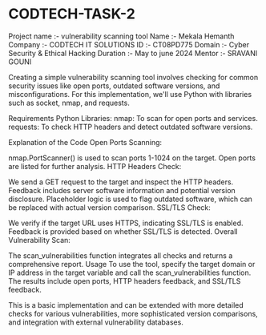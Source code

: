 # CODTECH-TASK-2

Project name :- vulnerability scanning tool
Name :- Mekala Hemanth
Company :- CODTECH IT SOLUTIONS 
ID :- CT08PD775 Domain :- Cyber Security & Ethical Hacking
Duration :- May to june 2024 
Mentor :- SRAVANI GOUNI

Creating a simple vulnerability scanning tool involves checking for common security issues like open ports, outdated software versions, and misconfigurations. For this implementation, we'll use Python with libraries such as socket, nmap, and requests.

Requirements
Python Libraries:
nmap: To scan for open ports and services.
requests: To check HTTP headers and detect outdated software versions.

Explanation of the Code
Open Ports Scanning:

nmap.PortScanner() is used to scan ports 1-1024 on the target.
Open ports are listed for further analysis.
HTTP Headers Check:

We send a GET request to the target and inspect the HTTP headers.
Feedback includes server software information and potential version disclosure.
Placeholder logic is used to flag outdated software, which can be replaced with actual version comparison.
SSL/TLS Check:

We verify if the target URL uses HTTPS, indicating SSL/TLS is enabled.
Feedback is provided based on whether SSL/TLS is detected.
Overall Vulnerability Scan:

The scan_vulnerabilities function integrates all checks and returns a comprehensive report.
Usage
To use the tool, specify the target domain or IP address in the target variable and call the scan_vulnerabilities function. The results include open ports, HTTP headers feedback, and SSL/TLS feedback.

This is a basic implementation and can be extended with more detailed checks for various vulnerabilities, more sophisticated version comparisons, and integration with external vulnerability databases.

